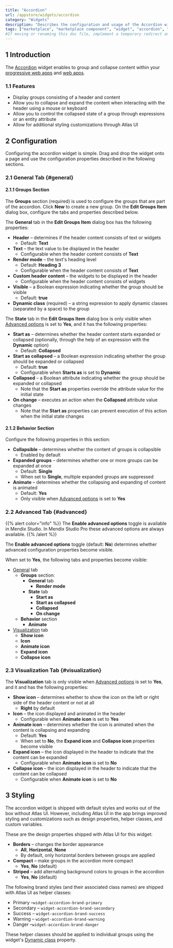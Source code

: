 ```yaml
---
title: "Accordion"
url: /appstore/widgets/accordion
category: "Widgets"
description: "Describes the configuration and usage of the Accordion widget, which is available in the Mendix Marketplace."
tags: ["marketplace", "marketplace component", "widget", "accordion", "group box", "platform support"]
#If moving or renaming this doc file, implement a temporary redirect and let the respective team know they should update the URL in the product. See Mapping to Products for more details.
---
```


## 1 Introduction

The [Accordion](https://marketplace.mendix.com/link/component/117895) widget enables to group and collapse content within your [progressive web apps](/refguide/progressive-web-app) and [web apps](https://www.mendix.com/evaluation-guide/app-capabilities/web-apps/).

### 1.1 Features

* Display groups consisting of a header and content
* Allow you to collapse and expand the content when interacting with the header using a mouse or keyboard
* Allow you to control the collapsed state of a group through expressions or an entity attribute
* Allow for additional styling customizations through Atlas UI

## 2 Configuration

Configuring the accordion widget is simple. Drag and drop the widget onto a page and use the configuration properties described in the following sections.

### 2.1 General Tab {#general}

#### 2.1.1 Groups Section

The **Groups** section (required) is used to configure the groups that are part of the accordion. Click **New** to create a new group. On the **Edit Groups Item** dialog box, configure the tabs and properties described below.

The **General** tab in the **Edit Groups Item** dialog box has the following properties:

* **Header** – determines if the header content consists of text or widgets
	* Default: **Text**
* **Text** – the text value to be displayed in the header
	* Configurable when the header content consists of **Text**
* **Render mode** – the text's heading level
	* Default: **Heading 3**
	* Configurable when the header content consists of **Text**
* **Custom header content** – the widgets to be displayed in the header
	* Configurable when the header content consists of widgets
* **Visible** – a Boolean expression indicating whether the group should be visible
	* Default: **true**
* **Dynamic class** (required) – a string expression to apply dynamic classes (separated by a space) to the group

The **State** tab in the **Edit Groups Item** dialog box is only visible when [Advanced options](#advanced) is set to **Yes**, and it has the following properties:

* **Start as** – determines whether the header content starts expanded or collapsed (optionally, through the help of an expression with the **Dynamic** option)
	* Default: **Collapsed**
* **Start as collapsed** – a Boolean expression indicating whether the group should be expanded or collapsed
	* Default: **true**
	* Configurable when **Starts as** is set to **Dynamic**
* **Collapsed** – a Boolean attribute indicating whether the group should be expanded or collapsed 
	* Note that the **Start as** properties override the attribute value for the initial state
* **On change** – executes an action when the **Collapsed** attribute value changes
	* Note that the **Start as** properties can prevent execution of this action when the initial state changes

#### 2.1.2 Behavior Section

Configure the following properties in this section:

* **Collapsible** – determines whether the content of groups is collapsible
	* Enabled by default
* **Expanded groups** – determines whether one or more groups can be expanded at once
	* Default: **Single**
	* When set to **Single**, multiple expanded groups are suppressed
* **Animate** – determines whether the collapsing and expanding of content is animated
	* Default: **Yes**
	* Only visible when [Advanced options](#advanced) is set to **Yes**

### 2.2 Advanced Tab {#advanced}

{{% alert color="info" %}}
The **Enable advanced options** toggle is available in Mendix Studio. In Mendix Studio Pro these advanced options are always available.
{{% /alert %}}

The **Enable advanced options** toggle (default: **No**) determines whether advanced configuration properties become visible. 

When set to **Yes**, the following tabs and properties become visible:

* [General](#general) tab 
	* **Groups** section:
		* **General** tab
			* **Render mode**
		* **State** tab 
			* **Start as**
			* **Start as collapsed**
			* **Collapsed**
			* **On change**
	* **Behavior** section
		* **Animate**
* [Visualization](#visualization) tab
	* **Show icon**
	* **Icon** 
	* **Animate icon**
	* **Expand icon**
	* **Collapse icon**

### 2.3 Visualization Tab {#visualization}

The **Visualization** tab is only visible when [Advanced options](#advanced) is set to **Yes**, and it and has the following properties:

* **Show icon** – determines whether to show the icon on the left or right side of the header content or not at all
	* **Right** by default
* **Icon** – the icon displayed and animated in the header
	* Configurable when **Animate icon** is set to **Yes** 
* **Animate icon** – determines whether the icon is animated when the content is collapsing and expanding
	* Default: **Yes**
	* When set to **No**, the **Expand icon** and **Collapse icon** properties become visible
* **Expand icon** – the icon displayed in the header to indicate that the content can be expanded
	* Configurable when **Animate icon** is set to **No**
* **Collapse icon** – the icon displayed in the header to indicate that the content can be collapsed
	* Configurable when **Animate icon** is set to **No**

## 3 Styling

The accordion widget is shipped with default styles and works out of the box without Atlas UI. However, including Atlas UI in the app brings improved styling and customizations such as design properties, helper classes, and custom variables.

These are the design properties shipped with Atlas UI for this widget:

* **Borders** – changes the border appearance 
	* **All**, **Horizontal**, **None**
	* By default, only horizontal borders between groups are applied
* **Compact** – make groups in the accordion more compact
	* **Yes**, **No** (default)
* **Striped** – add alternating background colors to groups in the accordion
	* **Yes**, **No** (default)

The following brand styles (and their associated class names) are shipped with Atlas UI as helper classes:

* Primary –`widget-accordion-brand-primary`
* Secondary – `widget-accordion-brand-secondary`
* Success – `widget-accordion-brand-success`
* Warning – `widget-accordion-brand-warning`
* Danger –`widget-accordion-brand-danger`

These helper classes should be applied to individual groups using the widget's [Dynamic class](#general) property.
